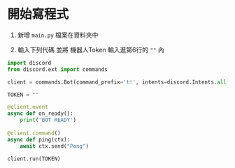 # 開始寫程式

1. 新增 `main.py` 檔案在資料夾中

2. 輸入下列代碼 並將 機器人Token 輸入進第6行的 `""` 內
```py
import discord
from discord.ext import commands

client = commands.Bot(command_prefix='t!', intents=discord.Intents.all())

TOKEN = ""

@client.event
async def on_ready():
    print('BOT READY')
    
@client.command()
async def ping(ctx):
    await ctx.send("Pong")

client.run(TOKEN)
```